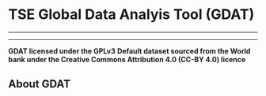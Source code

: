 # TSE Global Data Analyis Tool (GDAT)
----------------------------------
----------------------------------
**GDAT licensed under the GPLv3**
**Default dataset sourced from the World bank under the Creative Commons Attribution 4.0 (CC-BY 4.0) licence**

## About GDAT
